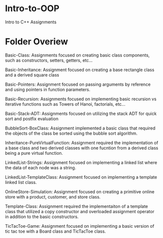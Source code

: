 # Intro-to-OOP
Intro to C++ Assignments

# Folder Overiew
Basic-Class: Assignments focused on creating basic class components, such as constructors, setters, getters, etc...

Basic-Inheritance: Assignment focused on creating a base rectangle class and a derived square class 

Basic-Pointers: Assignment focused on passing arguments by reference and using pointers in function parameters. 

Basic-Recursion: Assignments focused on implementing basic recursion vs iterative functions such as Towers of Hanoi, factorials, etc...

Basic-Stack-ADT: Assignments focused on utilizing the stack ADT for quick sort and postfix evaluation 

BubbleSort-BoxClass: Assignment implemented a basic class that required the objects of the class be sorted using the bubble sort algorithm.

Inheritance-PureVirtualFunction: Assignment required the implementation of a base class and two derived classes with one fucntion from a derived class being a pure virtual function.

LinkedList-Strings: Assignment focused on implementing a linked list where the data of each node was a string.

LinkedList-TemplateClass: Assignment focused on implementing a template linked list class.

OnlineStore-Simulation: Assignment focused on creating a primitive online store with a product, customer, and store class.

Template-Class: Assignment required the implementaiton of a template class that utilized a copy constructor and overloaded assignment operator in addition to the basic constructors.

TicTacToe-Game: Assignment focused on implementing a basic version of tic tac toe with a Board class and TicTacToe class.
